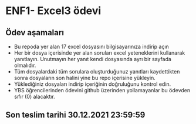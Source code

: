 # ENF1- Excel3 ödevi 
## Ödev aşamaları 
* Bu repoda yer alan 17 excel dosyasını bilgisayarınıza indirip açın
* Her bir dosya içerisinde yer alan soruları excel yeteneklerini kullanarak yanıtlayın. Unutmayın her yanıt kendi dosyasında ayrı bir sayfada olmalıdır.
* Tüm dosyalardaki tüm sorulara oluşturduğunuz yanıtları kaydettikten sonra dosyaların son halini yine bu repo içerisine yükleyin.
* Yüklediğiniz dosyaları indirip içeriğinin doğruluğunu kontrol edin. 
* YBS öğrencilerinden ödevini github üzerinden yollamayanlar bu ödevden sıfır (0) alacaktır.


## Son teslim tarihi 30.12.2021 23:59:59
